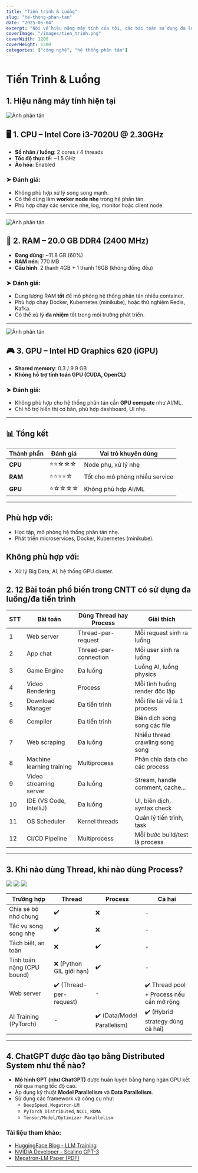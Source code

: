 ```yaml
---
title: "Tiến trình & Luồng"
slug: "he-thong-phan-tan"
date: "2025-05-04"
excerpt: "Nói về hiệu năng máy tính của tôi, các bài toán sử dụng đa luồng đa tiến trình."
coverImage: "/images/tien_trinh.png"
coverWidth: 1200
coverHeight: 1300
categories: ["công nghệ", "hệ thống phân tán"]
---
```

# Tiến Trình & Luồng

## 1. Hiệu năng máy tính hiện tại

![Ảnh phân tán](/images/cpux.png)

## 🖥️ 1. CPU – Intel Core i3-7020U @ 2.30GHz

- **Số nhân / luồng**: 2 cores / 4 threads  
- **Tốc độ thực tế**: ~1.5 GHz  
- **Ảo hóa**: Enabled  

### ➤ Đánh giá:
- Không phù hợp xử lý song song mạnh.
- Có thể dùng làm **worker node nhẹ** trong hệ phân tán.
- Phù hợp chạy các service nhẹ, log, monitor hoặc client node.

---

![Ảnh phân tán](/images/memory.png)

## 🧠 2. RAM – 20.0 GB DDR4 (2400 MHz)

- **Đang dùng**: ~11.8 GB (60%)
- **RAM nén**: 770 MB  
- **Cấu hình**: 2 thanh 4GB + 1 thanh 16GB (không đồng đều)

### ➤ Đánh giá:
- Dung lượng RAM **tốt** để mô phỏng hệ thống phân tán nhiều container.
- Phù hợp chạy Docker, Kubernetes (minikube), hoặc thử nghiệm Redis, Kafka.
- Có thể xử lý **đa nhiệm** tốt trong môi trường phát triển.

---
![Ảnh phân tán](/images/gpux.png)

## 🎮 3. GPU – Intel HD Graphics 620 (iGPU)

- **Shared memory**: 0.3 / 9.9 GB  
- **Không hỗ trợ tính toán GPU (CUDA, OpenCL)**

### ➤ Đánh giá:
- Không phù hợp cho hệ thống phân tán cần **GPU compute** như AI/ML.
- Chỉ hỗ trợ hiển thị cơ bản, phù hợp dashboard, UI nhẹ.

---

## 📊 Tổng kết

| Thành phần | Đánh giá | Vai trò khuyên dùng |
|------------|----------|----------------------|
| **CPU** | ⭐⭐☆☆☆ | Node phụ, xử lý nhẹ |
| **RAM** | ⭐⭐⭐⭐☆ | Tốt cho mô phỏng nhiều service |
| **GPU** | ⭐☆☆☆☆ | Không phù hợp AI/ML |

---

##  Phù hợp với:
- Học tập, mô phỏng hệ thống phân tán nhẹ.
- Phát triển microservices, Docker, Kubernetes (minikube).

##  Không phù hợp với:
- Xử lý Big Data, AI, hệ thống GPU cluster.


## 2. 12 Bài toán phổ biến trong CNTT có sử dụng đa luồng/đa tiến trình

| STT | Bài toán                  | Dùng Thread hay Process | Giải thích                              |
|-----|---------------------------|--------------------------|------------------------------------------|
| 1   | Web server                | Thread-per-request       | Mỗi request sinh ra luồng                |
| 2   | App chat                  | Thread-per-connection    | Mỗi user sinh ra luồng                   |
| 3   | Game Engine               | Đa luồng                 | Luồng AI, luồng physics                  |
| 4   | Video Rendering           | Process                  | Mỗi tình huống render độc lập            |
| 5   | Download Manager          | Đa tiến trình            | Mỗi file tải về là 1 process             |
| 6   | Compiler                  | Đa tiến trình            | Biên dịch song song các file             |
| 7   | Web scraping              | Đa luồng                 | Nhiều thread crawling song song          |
| 8   | Machine learning training | Multiprocess             | Phân chia data cho các process           |
| 9   | Video streaming server    | Đa luồng                 | Stream, handle comment, cache...         |
| 10  | IDE (VS Code, IntelliJ)   | Đa luồng                 | UI, biên dịch, syntax check              |
| 11  | OS Scheduler              | Kernel threads           | Quản lý tiến trình, task                 |
| 12  | CI/CD Pipeline            | Multiprocess             | Mỗi bước build/test là process           |

---

## 3. Khi nào dùng Thread, khi nào dùng Process?

![](/images/vdthread-process.jpg)
![](/images/vdthread-process2.jpg)
![](/images/vdthread-process3.jpg)


| Trường hợp                 | Thread                        | Process                         | Cả hai                                      |
|---------------------------|-------------------------------|----------------------------------|----------------------------------------------|
| Chia sẻ bộ nhớ chung      | ✔️                             | ❌                               | -                                            |
| Tác vụ song song nhẹ      | ✔️                             | ❌                               | -                                            |
| Tách biệt, an toàn        | ❌                             | ✔️                               | -                                            |
| Tính toán nặng (CPU bound)| ❌ (Python GIL giới hạn)       | ✔️                               | -                                            |
| Web server                | ✔️ (Thread-per-request)        | -                                | ✔️ Thread pool + Process nếu cần mở rộng     |
| AI Training (PyTorch)     | -                             | ✔️ (Data/Model Parallelism)      | ✔️ (Hybrid strategy dùng cả hai)             |

---

## 4. ChatGPT được đào tạo bằng Distributed System như thế nào?

- **Mô hình GPT (như ChatGPT)** được huấn luyện bằng hàng ngàn GPU kết nối qua mạng tốc độ cao.
- Áp dụng kỹ thuật **Model Parallelism** và **Data Parallelism**.
- Sử dụng các framework và công cụ như:
  - `DeepSpeed`, `Megatron-LM`
  - `PyTorch Distributed`, `NCCL`, `RDMA`
  - `Tensor/Model/Optimizer Parallelism`

### Tài liệu tham khảo:

- [HuggingFace Blog - LLM Training](https://huggingface.co/blog/llm-training)  
- [NVIDIA Developer - Scaling GPT-3](https://developer.nvidia.com/blog/scaling-gpt-3-training-on-ams/)  
- [Megatron-LM Paper (PDF)](https://arxiv.org/pdf/2104.04473.pdf)

---
